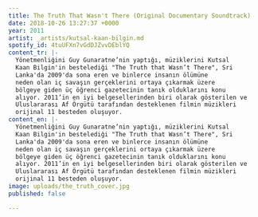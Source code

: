```yaml
---
title: The Truth That Wasn't There (Original Documentary Soundtrack)
date: 2018-10-26 13:27:37 +0000
year: 2011
artist: _artists/kutsal-kaan-bilgin.md
spotify_id: 4tuUFXn7vGdDJZvvDEblYQ
content_tr: |-
  Yönetmenliğini Guy Gunaratne’nin yaptığı, müziklerini Kutsal
  Kaan Bilgin'in bestelediği "The Truth that Wasn’t There", Sri
  Lanka'da 2009'da sona eren ve binlerce insanın ölümüne
  neden olan iç savaşın gerçeklerini ortaya çıkarmak üzere
  bölgeye giden üç öğrenci gazetecinin tanık olduklarını konu
  alıyor. 2011’in en iyi belgesellerinden biri olarak gösterilen ve
  Uluslararası Af Örgütü tarafından desteklenen filmin müzikleri
  orijinal 11 besteden oluşuyor.
content_en: |-
  Yönetmenliğini Guy Gunaratne’nin yaptığı, müziklerini Kutsal
  Kaan Bilgin'in bestelediği "The Truth that Wasn’t There", Sri
  Lanka'da 2009'da sona eren ve binlerce insanın ölümüne
  neden olan iç savaşın gerçeklerini ortaya çıkarmak üzere
  bölgeye giden üç öğrenci gazetecinin tanık olduklarını konu
  alıyor. 2011’in en iyi belgesellerinden biri olarak gösterilen ve
  Uluslararası Af Örgütü tarafından desteklenen filmin müzikleri
  orijinal 11 besteden oluşuyor.
image: uploads/the_truth_cover.jpg
published: false

---
```

